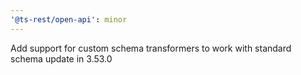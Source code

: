 ```yaml
---
'@ts-rest/open-api': minor
---
```


Add support for custom schema transformers to work with standard schema update in 3.53.0
